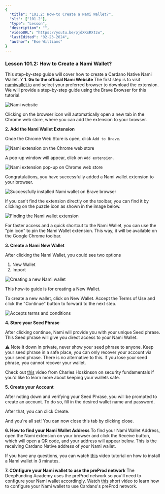 ```yaml
---
{
  "title": "101.2: How-to Create a Nami Wallet?",
  "slt": ["101.2"],
  "type": "Lesson",
  "description": "",
  "videoURL": "https://youtu.be/pjdXKsRXtzw",
  "lastEdited": "02-23-2024",
  "author": "Ese Williams"
}
---
```


### **Lesson 101.2: How to Create a Nami Wallet?**

This step-by-step guide will cover how to create a Cardano Native Nami Wallet. Y
**1. Go to the official Nami Website**
The first step is to visit [namiwallet.io](https://www.namiwallet.io/) and select your preferred browser to download the extension. We will provide a step-by-step guide using the Brave Browser for this tutorial.

![Nami website](/namisite-screenshot.png)

Clicking on the browser icon will automatically open a new tab in the Chrome web store, where you can add the extension to your browser.

**2. Add the Nami Wallet Extension**

Once the Chrome Web Store is open, click `Add to Brave`.

![Nami extension on the Chrome web store](/chromestore-nami.png)

A pop-up window will appear, click on `Add extension`.

![Nami extension pop-up on Chrome web store](/chromestore-nami-addextension.png)

Congratulations, you have successfully added a Nami wallet extension to your browser.

![Successfully installed Nami wallet on Brave browser](/nami-success.png)

If you can't find the extension directly on the toolbar, you can find it by clicking on the puzzle icon as shown in the image below.

![Finding the Nami wallet extension](/nami-under-puzzle-icon.png)

For faster access and a quick shortcut to the Nami Wallet, you can use the "pin icon" to pin the Nami Wallet extension. This way, it will be available on the Google Chrome toolbar.

**3. Create a Nami New Wallet**

After clicking the Nami Wallet, you could see two options

1. New Wallet
2. Import

![Creating a new Nami wallet](/new-nami-wallet.png)

This how-to guide is for creating a New Wallet.

To create a new wallet, click on New Wallet. Accept the Terms of Use and click the "Continue" button to forward to the next step.

![Accepts terms and conditions](/nami-terms-n-conditions.png)

**4. Store your Seed Phrase**

After clicking continue, Nami will provide you with your unique Seed phrase. This Seed phrase will give you direct access to your Nami Wallet.

⚠️ Note it down in private, never show your seed phrase to anyone. Keep your seed phrase in a safe place, you can only recover your account via your seed phrase. There is no alternative to this. If you lose your seed phrase, you cannot recover your wallet.

Check out [this](https://youtu.be/heilPdATpMk) video from Charles Hoskinson on security fundamentals if you'd like to learn more about keeping your wallets safe.

**5. Create your Account**

After noting down and verifying your Seed Phrase, you will be prompted to create an account. To do so, fill in the desired wallet name and password.

After that, you can click Create.

And you're all set! You can now close this tab by clicking close.

**6. How to find your Nami Wallet Address**
To find your Nami Wallet Address, open the Nami extension on your browser and click the Receive button, which will open a QR code, and your address will appear below. This is the receiving Cardano Native address of your Nami wallet.

If you have any questions, you can watch [this](https://youtu.be/WM7j-Kmy7LA) video tutorial on how to install a Nami wallet in 3 minutes.

**7. COnfigure your Nami wallet to use the preProd network**
The DeepFunding Academy uses the preProd network so you'll need to configure your Nami wallet accordingly. Watch [this](https://youtu.be/pjdXKsRXtzw) short video to learn how to configure your Nami wallet to use Cardano's preProd network.
